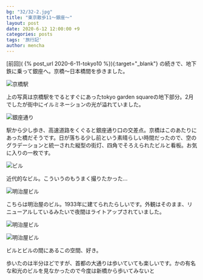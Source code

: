```yaml
---
bg: "32/32-2.jpg"
title: "東京散歩11～銀座～"
layout: post
date: 2020-6-12 12:00:00 +9
categories: posts
tags: '旅行記'
author: mencha
---
```


[前回]( {% post_url 2020-6-11-tokyo10 %}){:target="_blank"}  の続きで、地下鉄に乗って銀座へ。京橋～日本橋間を歩きました。

![京橋駅](https://drive.google.com/uc?export=view&id=10GOeo0zOsfaNpRqv5d3GmldbWt7BBS2F)

<!--more-->
上の写真は京橋駅をでるとすぐにあったtokyo garden squareの地下部分。2月でしたが街中にイルミネーションの光が溢れていました。

![銀座通り](https://drive.google.com/uc?export=view&id=1EWYPYeRzNqSJaewLFjN59zNtlsVBk9kP)

駅から少し歩き、高速道路をくぐると銀座通り口の交差点。京橋はこのあたりにあった橋だそうです。日が落ちる少し前という素晴らしい時間だったので、空のグラデーションと統一された縦型の街灯、四角でそろえられたビルと看板。お気に入りの一枚です。

![ビル](https://drive.google.com/uc?export=view&id=1l3wrYO0Tb8wM-PYbUcofx8qr3qLGlS5f)

近代的なビル。こういうのもうまく撮りたかった...

![明治屋ビル](https://drive.google.com/uc?export=view&id=1Pfl3UzFiVWm5H7OGjNDAQ4mwJH5NzMGT)

こちらは明治屋のビル。1933年に建てられたらしいです。外観はそのまま、リニューアルしているみたいで夜間はライトアップされていました。

![明治屋ビル](https://drive.google.com/uc?export=view&id=1ExZxt4-Ybmnu6eS9-6Yz-rU9e8fIb596)

![明治屋ビル](https://drive.google.com/uc?export=view&id=1VOr8lRzqDRm1LP54r64iob7fHNJ9kn3a)

ビルとビルの間にあるこの空間、好き。

歩いたのは半分ほどですが、首都の大通りは歩いていても楽しいです。かの有名な和光のビルを見なかったので今度は新橋から歩いてみないと



